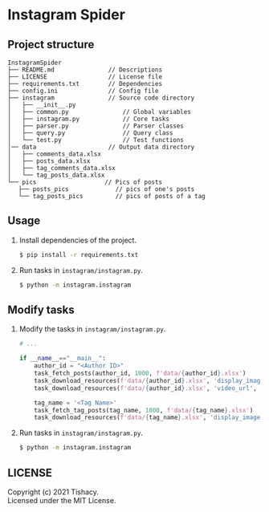 # Instagram Spider

## Project structure
```
InstagramSpider
├── README.md               // Descriptions
├── LICENSE                 // License file
├── requirements.txt        // Dependencies 
├── config.ini              // Config file
├── instagram               // Source code directory
│   ├── __init__.py
│   ├── common.py               // Global variables
│   ├── instagram.py            // Core tasks 
│   ├── parser.py               // Parser classes
│   ├── query.py                // Query class
│   └── test.py                 // Test functions
│── data                    // Output data directory
│   ├── comments_data.xlsx
│   ├── posts_data.xlsx
│   ├── tag_comments_data.xlsx
│   └── tag_posts_data.xlsx
└── pics                   // Pics of posts
   ├── posts_pics             // pics of one's posts 
   └── tag_posts_pics         // pics of posts of a tag
```

## Usage

1. Install dependencies of the project.  
   ```bash
   $ pip install -r requirements.txt
   ```

2. Run tasks in `instagram/instagram.py`.
    ```bash
   $ python -m instagram.instagram
    ```

## Modify tasks

1. Modify the tasks in `instagram/instagram.py`.

    ```python
    # ...
   
   if __name__=="__main__":
        author_id = "<Author ID>"
        task_fetch_posts(author_id, 1000, f'data/{author_id}.xlsx')
        task_download_resources(f'data/{author_id}.xlsx', 'display_image_url', ['short_code'], out_dir=f'pics/{author_id}', overwrite=False)
        task_download_resources(f'data/{author_id}.xlsx', 'video_url', ['short_code'], out_dir=f'videos/{author_id}', overwrite=False)
    
        tag_name = '<Tag Name>'
        task_fetch_tag_posts(tag_name, 1000, f'data/{tag_name}.xlsx')
        task_download_resources(f'data/{tag_name}.xlsx', 'display_image_url', ['short_code'], out_dir=f'pics/{tag_name}', overwrite=False)
   ```
   
2. Run tasks in `instagram/instagram.py`.
    ```bash
   $ python -m instagram.instagram
    ```

## LICENSE
Copyright (c) 2021 Tishacy.  
Licensed under the MIT License.
